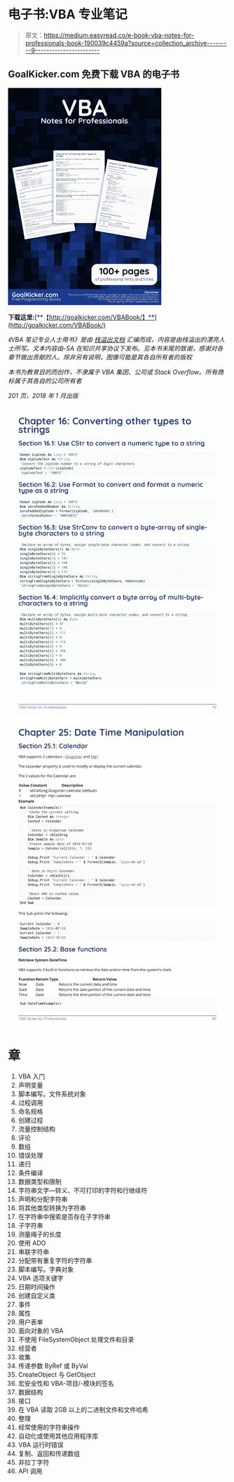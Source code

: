 # 电子书:VBA 专业笔记

> 原文：<https://medium.easyread.co/e-book-vba-notes-for-professionals-book-190039c4459a?source=collection_archive---------9----------------------->

## GoalKicker.com 免费下载 VBA 的电子书

![](img/c46f5c9720525c908514e4cf7a2eb8b2.png)

**下载这里:**[**【http://goalkicker.com/VBABook/】**](http://goalkicker.com/VBABook/)

*《VBA 笔记专业人士用书》是由* [*栈溢出文档*](https://archive.org/details/documentation-dump.7z) *汇编而成，内容是由栈溢出的漂亮人士所写。文本内容由-SA 在知识共享协议下发布。见本书末尾的致谢，感谢对各章节做出贡献的人。除非另有说明，图像可能是其各自所有者的版权*

*本书为教育目的而创作，不隶属于 VBA 集团、公司或 Stack Overflow。所有商标属于其各自的公司所有者*

*201 页，2018 年 1 月出版*

![](img/c06e2895259bed28287c15b1edaad46f.png)![](img/46893e218e732667bd00a92d11e5100e.png)

# 章

1.  VBA 入门
2.  声明变量
3.  脚本编写。文件系统对象
4.  过程调用
5.  命名规格
6.  创建过程
7.  流量控制结构
8.  评论
9.  数组
10.  错误处理
11.  递归
12.  条件编译
13.  数据类型和限制
14.  字符串文字—转义、不可打印的字符和行继续符
15.  声明和分配字符串
16.  将其他类型转换为字符串
17.  在字符串中搜索是否存在子字符串
18.  子字符串
19.  测量绳子的长度
20.  使用 ADO
21.  串联字符串
22.  分配带有重复字符的字符串
23.  脚本编写。字典对象
24.  VBA 选项关键字
25.  日期时间操作
26.  创建自定义类
27.  事件
28.  属性
29.  用户表单
30.  面向对象的 VBA
31.  不使用 FileSystemObject 处理文件和目录
32.  经营者
33.  收集
34.  传递参数 ByRef 或 ByVal
35.  CreateObject 与 GetObject
36.  宏安全性和 VBA-项目/-模块的签名
37.  数据结构
38.  接口
39.  在 VBA 读取 2GB 以上的二进制文件和文件哈希
40.  整理
41.  经常使用的字符串操作
42.  自动化或使用其他应用程序库
43.  VBA 运行时错误
44.  复制、返回和传递数组
45.  非拉丁字符
46.  API 调用
